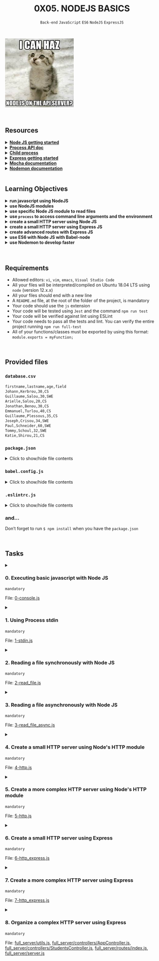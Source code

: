 <h1 align="center"><b>0X05. NODEJS BASICS</b></h1>
<div align="center"><code>Back-end</code> <code>JavaScript</code> <code>ES6</code> <code>NodeJS</code> <code>ExpressJS</code></div>

<br><div align=""><img src="https://github.com/codenvibes/alx-backend-javascript/blob/master/0x05-Node_JS_basic/images/82692897e15d9f03256f.jpeg"></div>

<!-- <br>
<hr>
<h3><a href=>Notes</a></h3>
<hr> -->


<!--==================================================-->
<br>

## Resources
<details>
<summary><b><a href="https://nodejs.org/en/learn/getting-started/introduction-to-nodejs">Node JS getting started</a></b></summary><br>


<br><p align="center">※※※※※※※※※※※※</p><br>
</details>


<details>
<summary><b><a href="https://node.readthedocs.io/en/latest/api/process/">Process API doc</a></b></summary><br>


<br><p align="center">※※※※※※※※※※※※</p><br>
</details>


<details>
<summary><b><a href="https://nodejs.org/api/child_process.html">Child process</a></b></summary><br>


<br><p align="center">※※※※※※※※※※※※</p><br>
</details>


<details>
<summary><b><a href="https://intranet.alxswe.com/rltoken/XsfrhG9NRLuuaTpVZlZv_g">Express getting started</a></b></summary><br>


<br><p align="center">※※※※※※※※※※※※</p><br>
</details>


<details>
<summary><b><a href="https://intranet.alxswe.com/rltoken/EBGDj1FwLrK_y4kgxp8hfg">Mocha documentation</a></b></summary><br>


<br><p align="center">※※※※※※※※※※※※</p><br>
</details>


<details>
<summary><b><a href="https://intranet.alxswe.com/rltoken/vnDSbLsicMDdxcf5YUSXIg">Nodemon documentation</a></b></summary><br>


<br><p align="center">※※※※※※※※※※※※</p><br>
</details>



<!--==================================================-->
<br>

## Learning Objectives
<details>
<summary><b><a href=" "> </a>run javascript using NodeJS</b></summary><br>

**Node.js** is a JavaScript runtime environment

A **runtime environment** provides the necessary infrastructure and resources for executing programs written in a specific programming language

To run JavaScript code using Node.js, you first need to have Node.js installed on your computer. Once you have Node.js installed, follow these steps:

1. **Write Your JavaScript Code**: Create a JavaScript file (e.g., `script.js`) using a text editor of your choice and write your JavaScript code in it.

   ```javascript
   // script.js
   console.log("Hello, world!");
   ```

2. **Open Terminal or Command Prompt**: Open your terminal or command prompt.

3. **Navigate to the Directory**: Use the `cd` command to navigate to the directory where your JavaScript file is located.

   ```
   cd path/to/your/directory
   ```

4. **Run Your JavaScript File with Node.js**: Type the following command to run your JavaScript file with Node.js:

   ```
   node script.js
   ```

   Replace `script.js` with the name of your JavaScript file if it's different.

5. **View Output**: After running the command, you should see the output of your JavaScript code in the terminal:

   ```
   Hello, world!
   ```

That's it! Your JavaScript code has been executed using Node.js, and you can see the output in the terminal. You can write more complex scripts and execute them in the same way.

<br><p align="center">※※※※※※※※※※※※</p><br>
</details>


<details>
<summary><b><a href=" "> </a>use NodeJS modules</b></summary><br>

Using Node.js modules is straightforward and follows the CommonJS module system. Here's a step-by-step guide on how to use Node.js modules:

1. **Create a Module**: Write your module in a separate JavaScript file. Modules in Node.js are just regular JavaScript files. For example, let's create a module named `myModule.js`:

   ```javascript
   // myModule.js
   module.exports = {
       greet: function() {
           console.log("Hello from my module!");
       }
   };
   ```

   In this example, `module.exports` is used to export an object with a `greet` function.

2. **Require the Module**: In your main JavaScript file, require the module using the `require` function. This function takes the path to the module file as its argument.

   ```javascript
   // app.js
   const myModule = require('./myModule');

   myModule.greet(); // Output: Hello from my module!
   ```

   In this example, `require('./myModule')` imports the module defined in `myModule.js`. The `require` function returns the object exported from `myModule.js`.

3. **Use the Exported Functions or Variables**: Once the module is required, you can access the exported functions or variables using the object returned by `require`.

   ```javascript
   myModule.greet(); // Call the exported function from the module
   ```

That's it! You've successfully used a Node.js module. You can create more complex modules by exporting multiple functions or variables, and you can also import modules from npm or built-in Node.js modules using `require`. Remember to provide the correct path to the module file when using `require`, whether it's a relative or absolute path.

<br><p align="center">※※※※※※※※※※※※</p><br>
</details>


<details>
<summary><b><a href=" "> </a>use specific Node JS module to read files</b></summary><br>

To read files in Node.js, you can use the built-in `fs` (file system) module. Here's a step-by-step guide on how to use the `fs` module to read files:

1. **Import the `fs` Module**: In your JavaScript file, import the `fs` module using the `require` function.

   ```javascript
   const fs = require('fs');
   ```

2. **Read a File**: Use the `fs.readFile` function to read the contents of a file. This function takes the path to the file and a callback function as arguments. The callback function will be called with an error (if any) and the data read from the file.

   ```javascript
   fs.readFile('path/to/your/file.txt', 'utf8', (err, data) => {
       if (err) {
           console.error('Error reading file:', err);
           return;
       }
       console.log('File contents:', data);
   });
   ```

   Replace `'path/to/your/file.txt'` with the path to the file you want to read. The second argument `'utf8'` specifies the file encoding (in this case, UTF-8).

3. **Handle the File Contents**: Inside the callback function, you can handle the file contents. In this example, the file contents are logged to the console.

4. **Handle Errors**: Always handle errors returned by the `fs.readFile` function. Check if the `err` parameter is not `null`, and log or handle the error appropriately.

That's it! You've successfully used the `fs` module to read a file in Node.js. You can use similar methods like `fs.readFileSync` for synchronous file reading if needed, but asynchronous methods are generally preferred to avoid blocking the event loop.

<br><p align="center">※※※※※※※※※※※※</p><br>
</details>


<details>
<summary><b><a href=" "> </a>use <code>process</code> to access command line arguments and the environment</b></summary><br>

You can use the `process` object in Node.js to access command-line arguments and the environment variables. Here's how you can do it:

1. **Access Command-Line Arguments**:
   
   Command-line arguments are stored in the `process.argv` array. The first two elements of this array are:

   - `process.argv[0]`: The path to the Node.js executable.
   - `process.argv[1]`: The path to the JavaScript file being executed.

   Additional command-line arguments start from index 2.

   ```javascript
   // Assuming you run: node script.js arg1 arg2 arg3
   console.log('Arguments:', process.argv);
   // Output: ['node', '/path/to/script.js', 'arg1', 'arg2', 'arg3']
   
   // To access individual arguments
   const arg1 = process.argv[2];
   const arg2 = process.argv[3];
   ```

2. **Access Environment Variables**:

   Environment variables can be accessed through the `process.env` object.

   ```javascript
   console.log('Environment variables:', process.env);
   // Output: Object containing all environment variables
   
   // To access a specific environment variable
   const NODE_ENV = process.env.NODE_ENV;
   console.log('NODE_ENV:', NODE_ENV);
   ```

   You can also set environment variables directly in your terminal before running your Node.js script:

   ```bash
   $ NODE_ENV=production node script.js
   ```

   In this example, `NODE_ENV` will be set to `'production'` in the environment accessible to your Node.js script.

That's how you can use the `process` object to access command-line arguments and environment variables in Node.js. It's quite handy for configuring your application dynamically based on external factors.

<br><p align="center">※※※※※※※※※※※※</p><br>
</details>


<details>
<summary><b><a href=" "> </a>create a small HTTP server using Node JS</b></summary><br>

Creating a small HTTP server using Node.js is straightforward. You can use Node.js's built-in `http` module to create an HTTP server. Here's a basic example:

```javascript
const http = require('http');

// Create an HTTP server
const server = http.createServer((req, res) => {
  // Set the response HTTP header with HTTP status and Content type
  res.writeHead(200, {'Content-Type': 'text/plain'});
  
  // Send the response body "Hello, World!"
  res.end('Hello, World!\n');
});

// Define the port number
const port = 3000;

// Start the server and listen on the defined port
server.listen(port, () => {
  console.log(`Server running at http://localhost:${port}/`);
});
```

In this code:

- We import the `http` module.
- We create an HTTP server using the `http.createServer()` method, passing it a callback function that will be called each time a request is made to the server. The callback function takes two arguments: `req` (the request object) and `res` (the response object).
- Inside the callback function, we set the HTTP response header using `res.writeHead()`, specifying the status code `200` for "OK" and the content type as `text/plain`.
- We send the response body using `res.end()`, sending "Hello, World!" to the client.
- We define the port number (`3000` in this example) on which the server will listen for incoming requests.
- We start the server using `server.listen()`, specifying the port number and providing a callback function to be executed once the server starts successfully.

Now, if you run this script using Node.js, you'll have a small HTTP server listening on port `3000` that responds with "Hello, World!" to any incoming requests. You can access it by opening a web browser and navigating to `http://localhost:3000/`.

<br><p align="center">※※※※※※※※※※※※</p><br>
</details>


<details>
<summary><b><a href=" "> </a>create a small HTTP server using Express JS</b></summary><br>


<br><p align="center">※※※※※※※※※※※※</p><br>
</details>


<details>
<summary><b><a href=" "> </a>create advanced routes with Express JS</b></summary><br>


<br><p align="center">※※※※※※※※※※※※</p><br>
</details>


<details>
<summary><b><a href=" "> </a>use ES6 with Node JS with Babel-node</b></summary><br>


<br><p align="center">※※※※※※※※※※※※</p><br>
</details>


<details>
<summary><b><a href=" "> </a>use Nodemon to develop faster</b></summary><br>


<br><p align="center">※※※※※※※※※※※※</p><br>
</details>



<br>

<!--==================================================-->
<br>

## Requirements
- Allowed editors: <code>vi</code>, <code>vim</code>, <code>emacs</code>, <code>Visual Studio Code</code>
- All your files will be interpreted/compiled on Ubuntu 18.04 LTS using <code>node</code> (version 12.x.x)
- All your files should end with a new line
- A <code>README.md</code> file, at the root of the folder of the project, is mandatory
- Your code should use the <code>js</code> extension
- Your code will be tested using <code>Jest</code> and the command <code>npm run test</code>
- Your code will be verified against lint using ESLint
- Your code needs to pass all the tests and lint. You can verify the entire project running <code>npm run full-test</code>
- All of your functions/classes must be exported by using this format: <code>module.exports = myFunction;</code>

<!--==================================================-->
<br>

## Provided files
<h3><code>database.csv</code></h3>

<pre><code>firstname,lastname,age,field
Johann,Kerbrou,30,CS
Guillaume,Salou,30,SWE
Arielle,Salou,20,CS
Jonathan,Benou,30,CS
Emmanuel,Turlou,40,CS
Guillaume,Plessous,35,CS
Joseph,Crisou,34,SWE
Paul,Schneider,60,SWE
Tommy,Schoul,32,SWE
Katie,Shirou,21,CS
</code></pre>

<h3><code>package.json</code></h3>

<details>
<summary>Click to show/hide file contents</summary>
<pre><code>
{
  "name": "node_js_basics",
  "version": "1.0.0",
  "description": "",
  "main": "index.js",
  "scripts": {
    "lint": "./node_modules/.bin/eslint",
    "check-lint": "lint [0-9]*.js",
    "test": "./node_modules/mocha/bin/mocha --require babel-register --exit",
    "dev": "nodemon --exec babel-node --presets babel-preset-env ./server.js ./database.csv"
  },
  "author": "",
  "license": "ISC",
  "dependencies": {
    "chai-http": "^4.3.0",
    "express": "^4.17.1"
  },
  "devDependencies": {
    "babel-cli": "^6.26.0",
    "babel-preset-env": "^1.7.0",
    "nodemon": "^2.0.2",
    "eslint": "^6.4.0",
    "eslint-config-airbnb-base": "^14.0.0",
    "eslint-plugin-import": "^2.18.2",
    "eslint-plugin-jest": "^22.17.0",
    "chai": "^4.2.0",
    "mocha": "^6.2.2",
    "request": "^2.88.0",
    "sinon": "^7.5.0"
  }
}
</code>
</pre>
</details>

<h3><code>babel.config.js</code></h3>

<details>
<summary>Click to show/hide file contents</summary>
<pre><code>
module.exports = {
  presets: [
    [
      '@babel/preset-env',
      {
        targets: {
          node: 'current',
        },
      },
    ],
  ],
};
</code>
</pre>
</details>

<h3><code>.eslintrc.js</code></h3>

<details>
<summary>Click to show/hide file contents</summary>
<pre><code>
module.exports = {
  env: {
    browser: false,
    es6: true,
    jest: true,
  },
  extends: [
    'airbnb-base',
    'plugin:jest/all',
  ],
  globals: {
    Atomics: 'readonly',
    SharedArrayBuffer: 'readonly',
  },
  parserOptions: {
    ecmaVersion: 2018,
    sourceType: 'module',
  },
  plugins: ['jest'],
  rules: {
    'max-classes-per-file': 'off',
    'no-underscore-dangle': 'off',
    'no-console': 'off',
    'no-shadow': 'off',
    'no-restricted-syntax': [
      'error',
      'LabeledStatement',
      'WithStatement',
    ],
  },
  overrides:[
    {
      files: ['*.js'],
      excludedFiles: 'babel.config.js',
    }
  ]
};
</code>
</pre>
</details>

<h3>and…</h3>

Don’t forget to run <code>$ npm install</code> when you have the <code>package.json</code>


<!--==================================================-->
<br>

## Tasks
<details>
<summary>

### 0. Executing basic javascript with Node JS
`mandatory`

File: [0-console.js]()
</summary>

<p>In the file <code>0-console.js</code>, create a function named <code>displayMessage</code> that prints in <code>STDOUT</code> the string argument.</p>

<pre><code>bob@dylan:~$ cat 0-main.js
const displayMessage = require('./0-console');

displayMessage("Hello NodeJS!");

bob@dylan:~$ node 0-main.js
Hello NodeJS!
bob@dylan:~$
</code></pre>


</details>

<details>
<summary>

### 1. Using Process stdin
`mandatory`

File: [1-stdin.js]()
</summary>

<p>Create a program named <code>1-stdin.js</code> that will be executed through command line:</p>

<ul>
<li>It should display the message <code>Welcome to Holberton School, what is your name?</code> (followed by a new line)</li>
<li>The user should be able to input their name on a new line</li>
<li>The program should display <code>Your name is: INPUT</code></li>
<li>When the user ends the program, it should display <code>This important software is now closing</code> (followed by a new line)</li>
</ul>

<p><strong>Requirements:</strong></p>

<ul>
<li>Your code will be tested through a child process, make sure you have everything you need for that</li>
</ul>

<pre><code>bob@dylan:~$ node 1-stdin.js 
Welcome to Holberton School, what is your name?
Bob
Your name is: Bob
bob@dylan:~$ 
bob@dylan:~$ echo "John" | node 1-stdin.js 
Welcome to Holberton School, what is your name?
Your name is: John
This important software is now closing
bob@dylan:~$ 
</code></pre>


</details>

<details>
<summary>

### 2. Reading a file synchronously with Node JS
`mandatory`

File: [2-read_file.js]()
</summary>

<p>Using the database <code>database.csv</code> (provided in project description), create a function <code>countStudents</code> in the file <code>2-read_file.js</code></p>

<ul>
<li>Create a function named <code>countStudents</code>. It should accept a path in argument</li>
<li>The script should attempt to read the database file synchronously</li>
<li>If the database is not available, it should throw an error with the text <code>Cannot load the database</code></li>
<li>If the database is available, it should log the following message to the console <code>Number of students: NUMBER_OF_STUDENTS</code></li>
<li>It should log the number of students in each field, and the list with the following format: <code>Number of students in FIELD: 6. List: LIST_OF_FIRSTNAMES</code></li>
<li>CSV file can contain empty lines (at the end) - and they are not a valid student!</li>
</ul>

<pre><code>bob@dylan:~$ cat 2-main_0.js
const countStudents = require('./2-read_file');

countStudents("nope.csv");

bob@dylan:~$ node 2-main_0.js
2-read_file.js:9
    throw new Error('Cannot load the database');
    ^

Error: Cannot load the database
...
bob@dylan:~$
bob@dylan:~$ cat 2-main_1.js
const countStudents = require('./2-read_file');

countStudents("database.csv");

bob@dylan:~$ node 2-main_1.js
Number of students: 10
Number of students in CS: 6. List: Johann, Arielle, Jonathan, Emmanuel, Guillaume, Katie
Number of students in SWE: 4. List: Guillaume, Joseph, Paul, Tommy
bob@dylan:~$ 
</code></pre>


</details>

<details>
<summary>

### 3. Reading a file asynchronously with Node JS
`mandatory`

File: [ 3-read_file_async.js]()
</summary>

<p>Using the database <code>database.csv</code> (provided in project description), create a function <code>countStudents</code> in the file <code>3-read_file_async.js</code></p>

<ul>
<li>Create a function named <code>countStudents</code>. It should accept a path in argument (same as in <code>2-read_file.js</code>)</li>
<li>The script should attempt to read the database file asynchronously</li>
<li>The function should return a Promise</li>
<li>If the database is not available, it should throw an error with the text <code>Cannot load the database</code></li>
<li>If the database is available, it should log the following message to the console <code>Number of students: NUMBER_OF_STUDENTS</code></li>
<li>It should log the number of students in each field, and the list with the following format: <code>Number of students in FIELD: 6. List: LIST_OF_FIRSTNAMES</code></li>
<li>CSV file can contain empty lines (at the end) - and they are not a valid student!</li>
</ul>

<pre><code>bob@dylan:~$ cat 3-main_0.js
const countStudents = require('./3-read_file_async');

countStudents("nope.csv")
    .then(() =&gt; {
        console.log("Done!");
    })
        .catch((error) =&gt; {
        console.log(error);
    });

bob@dylan:~$ node 3-main_0.js
Error: Cannot load the database
...
bob@dylan:~$
bob@dylan:~$ cat 3-main_1.js
const countStudents = require('./3-read_file_async');

countStudents("database.csv")
    .then(() =&gt; {
        console.log("Done!");
    })
        .catch((error) =&gt; {
        console.log(error);
    });
console.log("After!");

bob@dylan:~$ node 3-main_1.js
After!
Number of students: 10
Number of students in CS: 6. List: Johann, Arielle, Jonathan, Emmanuel, Guillaume, Katie
Number of students in SWE: 4. List: Guillaume, Joseph, Paul, Tommy
Done!
bob@dylan:~$ 
</code></pre>

<p><strong>Tips:</strong></p>

<ul>
<li>Using asynchronous callbacks is the preferred way to write code in Node to avoid blocking threads</li>
</ul>


</details>

<details>
<summary>

### 4. Create a small HTTP server using Node's HTTP module
`mandatory`

File: [4-http.js]()
</summary>

<p>In a file named <code>4-http.js</code>, create a small HTTP server using the <code>http</code> module:</p>

<ul>
<li>It should be assigned to the variable <code>app</code> and this one must be exported </li>
<li>HTTP server should listen on port 1245</li>
<li>Displays <code>Hello Holberton School!</code> in the page body for any endpoint as plain text</li>
</ul>

<p>In terminal 1:</p>

<pre><code>bob@dylan:~$ node 4-http.js
...
</code></pre>

<p>In terminal 2:</p>

<pre><code>bob@dylan:~$ curl localhost:1245 &amp;&amp; echo ""
Hello Holberton School!
bob@dylan:~$ 
bob@dylan:~$ curl localhost:1245/any_endpoint &amp;&amp; echo ""
Hello Holberton School!
bob@dylan:~$ 
</code></pre>


</details>

<details>
<summary>

### 5. Create a more complex HTTP server using Node's HTTP module
`mandatory`

File: [5-http.js]()
</summary>

<p>In a file named <code>5-http.js</code>, create a small HTTP server using the <code>http</code> module:</p>

<ul>
<li>It should be assigned to the variable app and this one must be exported</li>
<li>HTTP server should listen on port 1245</li>
<li>It should return plain text</li>
<li>When the URL path is <code>/</code>, it should display <code>Hello Holberton School!</code> in the page body</li>
<li>When the URL path is <code>/students</code>, it should display <code>This is the list of our students</code> followed by the same content as the file <code>3-read_file_async.js</code> (with and without the database) - the name of the database must be passed as argument of the file</li>
<li>CSV file can contain empty lines (at the end) - and they are not a valid student!</li>
</ul>

<p>Terminal 1:</p>

<pre><code>bob@dylan:~$ node 5-http.js database.csv
...
</code></pre>

<p>In terminal 2:</p>

<pre><code>bob@dylan:~$ curl localhost:1245 &amp;&amp; echo ""
Hello Holberton School!
bob@dylan:~$ 
bob@dylan:~$ curl localhost:1245/students &amp;&amp; echo ""
This is the list of our students
Number of students: 10
Number of students in CS: 6. List: Johann, Arielle, Jonathan, Emmanuel, Guillaume, Katie
Number of students in SWE: 4. List: Guillaume, Joseph, Paul, Tommy
bob@dylan:~$ 
</code></pre>


</details>

<details>
<summary>

### 6. Create a small HTTP server using Express
`mandatory`

File: [6-http_express.js]()
</summary>

<p>Install Express and in a file named <code>6-http_express.js</code>, create a small HTTP server using Express module:</p>

<ul>
<li>It should be assigned to the variable <code>app</code> and this one must be exported </li>
<li>HTTP server should listen on port 1245</li>
<li>Displays <code>Hello Holberton School!</code> in the page body for the endpoint <code>/</code></li>
</ul>

<p>In terminal 1:</p>

<pre><code>bob@dylan:~$ node 6-http_express.js
...
</code></pre>

<p>In terminal 2:</p>

<pre><code>bob@dylan:~$ curl localhost:1245 &amp;&amp; echo ""
Hello Holberton School!
bob@dylan:~$ 
bob@dylan:~$ curl localhost:1245/any_endpoint &amp;&amp; echo ""
&lt;!DOCTYPE html&gt;
&lt;html lang="en"&gt;
&lt;head&gt;
&lt;meta charset="utf-8"&gt;
&lt;title&gt;Error&lt;/title&gt;
&lt;/head&gt;
&lt;body&gt;
&lt;pre&gt;Cannot GET /lskdlskd&lt;/pre&gt;
&lt;/body&gt;
&lt;/html&gt; 
bob@dylan:~$ 
</code></pre>


</details>

<details>
<summary>

### 7. Create a more complex HTTP server using Express
`mandatory`

File: [7-http_express.js]()
</summary>

<p>In a file named <code>7-http_express.js</code>, recreate the small HTTP server using <code>Express</code>:</p>

<ul>
<li>It should be assigned to the variable app and this one must be exported</li>
<li>HTTP server should listen on port 1245</li>
<li>It should return plain text</li>
<li>When the URL path is <code>/</code>, it should display <code>Hello Holberton School!</code> in the page body</li>
<li>When the URL path is <code>/students</code>, it should display <code>This is the list of our students</code> followed by the same content as the file <code>3-read_file_async.js</code> (with and without the database) - the name of the database must be passed as argument of the file</li>
<li>CSV file can contain empty lines (at the end) - and they are not a valid student!</li>
</ul>

<p>Terminal 1:</p>

<pre><code>bob@dylan:~$ node 7-http_express.js database.csv
...
</code></pre>

<p>In terminal 2:</p>

<pre><code>bob@dylan:~$ curl localhost:1245 &amp;&amp; echo ""
Hello Holberton School!
bob@dylan:~$ 
bob@dylan:~$ curl localhost:1245/students &amp;&amp; echo ""
This is the list of our students
Number of students: 10
Number of students in CS: 6. List: Johann, Arielle, Jonathan, Emmanuel, Guillaume, Katie
Number of students in SWE: 4. List: Guillaume, Joseph, Paul, Tommy
bob@dylan:~$ 
</code></pre>


</details>

<details>
<summary>

### 8. Organize a complex HTTP server using Express
`mandatory`

File: [full_server/utils.js](), [full_server/controllers/AppController.js](), [full_server/controllers/StudentsController.js](), [full_server/routes/index.js](), [full_server/server.js]()
</summary>

<p>Obviously writing every part of a server within a single file is not sustainable. Let’s create a full server in a directory named <code>full_server</code>.</p>

<p>Since you have used ES6 and Babel in the past projects, let’s use <code>babel-node</code> to allow to use ES6 functions like <code>import</code> or <code>export</code>.</p>

### 8.1 Organize the structure of the server
<ul>
<li>Create 2 directories within:

<ul>
<li><code>controllers</code></li>
<li><code>routes</code></li>
</ul></li>
<li>Create a file <code>full_server/utils.js</code>, in the file create a function named <code>readDatabase</code> that accepts a file path as argument:

<ul>
<li>It should read the database asynchronously</li>
<li>It should return a promise</li>
<li>When the file is not accessible, it should reject the promise with the error</li>
<li>When the file can be read, it should return an object of arrays of the firstname of students per fields</li>
</ul></li>
</ul>

### 8.2 Write the App controller
<p>Inside the file <code>full_server/controllers/AppController.js</code>:</p>

<ul>
<li>Create a class named <code>AppController</code>. Add a static method named <code>getHomepage</code></li>
<li>The method accepts <code>request</code> and <code>response</code> as argument. It returns a 200 status and the message <code>Hello Holberton School!</code></li>
</ul>

### 8.3 Write the Students controller
<p>Inside the file <code>full_server/controllers/StudentsController.js</code>, create a class named <code>StudentsController</code>. Add two static methods:</p>

<p>The first one is <code>getAllStudents</code>:</p>

<ul>
<li>The method accepts <code>request</code> and <code>response</code> as argument</li>
<li>It should return a status 200</li>
<li>It calls the function <code>readDatabase</code> from the <code>utils</code> file, and display in the page:

<ul>
<li>First line: <code>This is the list of our students</code></li>
<li>And for each field (order by alphabetic order case insensitive), a line that displays the number of students in the field, and the list of first names (ordered by appearance in the database file) with the following format: <code>Number of students in FIELD: 6. List: LIST_OF_FIRSTNAMES</code></li>
</ul></li>
<li>If the database is not available, it should return a status 500 and the error message <code>Cannot load the database</code></li>
</ul>

<p>The second one is <code>getAllStudentsByMajor</code>:</p>

<ul>
<li>The method accepts <code>request</code> and <code>response</code> as argument</li>
<li>It should return a status 200</li>
<li>It uses a parameter that the user can pass to the browser <code>major</code>. The <code>major</code> can only be <code>CS</code> or <code>SWE</code>. If the user is passing another parameter, the server should return a 500 and the error <code>Major parameter must be CS or SWE</code></li>
<li>It calls the function <code>readDatabase</code> from the <code>utils</code> file, and display in the page the list of first names  for the students (ordered by appearance in the database file) in the specified field <code>List: LIST_OF_FIRSTNAMES_IN_THE_FIELD</code></li>
<li>If the database is not available, it should return a status 500 and the error message <code>Cannot load the database</code></li>
</ul>

### 8.4 Write the routes
<p>Inside the file <code>full_server/routes/index.js</code>:</p>

<ul>
<li>Link the route <code>/</code> to the <code>AppController</code></li>
<li>Link the route <code>/students</code>  and <code>/students/:major</code>to the <code>StudentsController</code></li>
</ul>

### 8.5 Write the server reusing everything you created
<p>Inside the file named <code>full_server/server.js</code>, create a small Express server:</p>

<ul>
<li>It should use the routes defined in <code>full_server/routes/index.js</code></li>
<li>It should use the port <code>1245</code></li>
</ul>

### 8.6 Update `package.json` (if you are running it from outside the folder `full_server`)
<p>If you are starting node from outside of the folder <code>full_server</code>, you will have to update the command <code>dev</code> by: <code>nodemon --exec babel-node --presets babel-preset-env ./full_server/server.js ./database.csv</code></p>

<p><strong>Warning:</strong></p>

<ul>
<li>Don’t forget to export your express app at the end of <code>server.js</code> (<code>export default app;</code>)</li>
<li>The database filename is passed as argument of the <code>server.js</code> BUT, for testing purpose, you should retrieve this filename at the execution (when <code>getAllStudents</code> or <code>getAllStudentsByMajor</code>  are called for example)</li>
</ul>

<p>In terminal 1:</p>

<pre><code>bob@dylan:~$ npm run dev
...
</code></pre>

<p>In terminal 2:</p>

<pre><code>bob@dylan:~$ curl localhost:1245 &amp;&amp; echo ""
Hello Holberton School!
bob@dylan:~$ 
bob@dylan:~$ curl localhost:1245/students &amp;&amp; echo ""
This is the list of our students
Number of students in CS: 6. List: Johann, Arielle, Jonathan, Emmanuel, Guillaume, Katie
Number of students in SWE: 4. List: Guillaume, Joseph, Paul, Tommy
bob@dylan:~$ 
bob@dylan:~$ curl localhost:1245/students/SWE &amp;&amp; echo ""
List: Guillaume, Joseph, Paul, Tommy
bob@dylan:~$ 
bob@dylan:~$ curl localhost:1245/students/French -vvv &amp;&amp; echo ""
*   Trying 127.0.0.1...
* TCP_NODELAY set
* Connected to localhost (127.0.0.1) port 1245 (#0)
&gt; GET /students/SWES HTTP/1.1
&gt; Host: localhost:1245
&gt; User-Agent: curl/7.58.0
&gt; Accept: */*
&gt;
&lt; HTTP/1.1 500 Internal Server Error
&lt; X-Powered-By: Express
&lt; Date: Mon, 06 Jul 2020 03:29:00 GMT
&lt; Connection: keep-alive
&lt; Content-Length: 33
&lt;
* Connection #0 to host localhost left intact
Major parameter must be CS or SWE
bob@dylan:~$ 
</code></pre>

<p>If you want to add test to validate your integration, you will need to add this file: <code>.babelrc</code>
</p>

<p></p>


</details>

